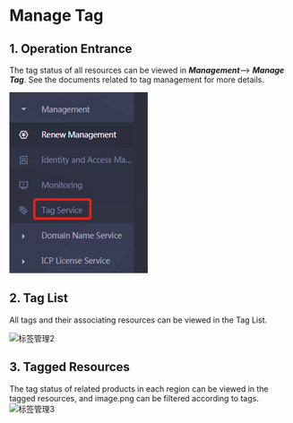 # Manage Tag

## 1. Operation Entrance
The tag status of all resources can be viewed in ***Management***--> ***Manage Tag***.
See the documents related to tag management for more details.

![标签管理1](../../../../../image/RDS/Manage-Tag-1.png)

## 2. Tag List
All tags and their associating resources can be viewed in the Tag List.

![标签管理2](../../../../../image/RDS/Manage-Tag-2.png)

## 3. Tagged Resources
The tag status of related products in each region can be viewed in the tagged resources, and image.png can be filtered according to tags.
![标签管理3](../../../../../image/RDS/Manage-Tag-3.png)
